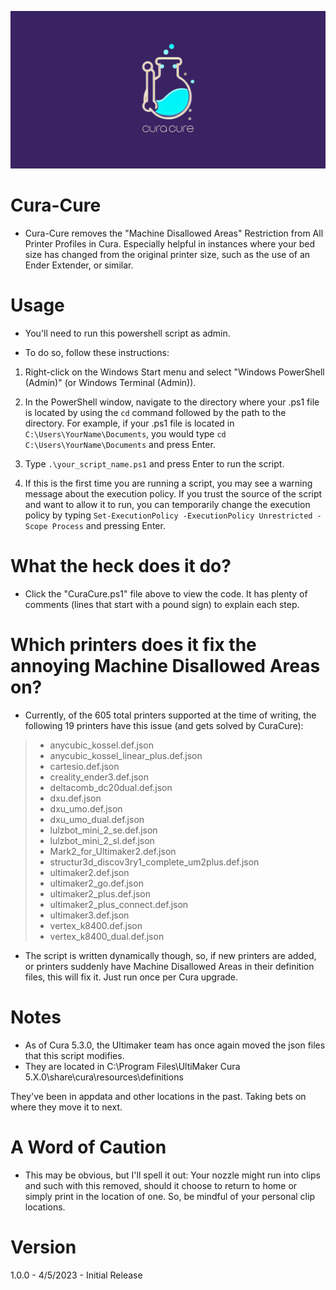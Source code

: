 ![Cura Cure](RawImages/CuraCureBanner.png "Cura Cure Banner")

# Cura-Cure
- Cura-Cure removes the "Machine Disallowed Areas" Restriction from All Printer Profiles in Cura. Especially helpful in instances where your bed size has changed from the original printer size, such as the use of an Ender Extender, or similar.

# Usage
- You'll need to run this powershell script as admin. 

- To do so, follow these instructions:

1. Right-click on the Windows Start menu and select "Windows PowerShell (Admin)" (or Windows Terminal (Admin)).
2. In the PowerShell window, navigate to the directory where your .ps1 file is located by using the `cd` command followed by the path to the directory. For example, if your .ps1 file is located in `C:\Users\YourName\Documents`, you would type `cd C:\Users\YourName\Documents` and press Enter.
3. Type `.\your_script_name.ps1` and press Enter to run the script.

4. If this is the first time you are running a script, you may see a warning message about the execution policy. If you trust the source of the script and want to allow it to run, you can temporarily change the execution policy by typing `Set-ExecutionPolicy -ExecutionPolicy Unrestricted -Scope Process` and pressing Enter.

# What the heck does it do?
- Click the "CuraCure.ps1" file above to view the code. It has plenty of comments (lines that start with a pound sign) to explain each step.

# Which printers does it fix the annoying Machine Disallowed Areas on?
- Currently, of the 605 total printers supported at the time of writing, the following 19 printers have this issue (and gets solved by CuraCure):
 
>- anycubic_kossel.def.json
>- anycubic_kossel_linear_plus.def.json
>- cartesio.def.json
>- creality_ender3.def.json
>- deltacomb_dc20dual.def.json
>- dxu.def.json
>- dxu_umo.def.json
>- dxu_umo_dual.def.json
>- lulzbot_mini_2_se.def.json
>- lulzbot_mini_2_sl.def.json
>- Mark2_for_Ultimaker2.def.json
>- structur3d_discov3ry1_complete_um2plus.def.json
>- ultimaker2.def.json
>- ultimaker2_go.def.json
>- ultimaker2_plus.def.json
>- ultimaker2_plus_connect.def.json
>- ultimaker3.def.json
>- vertex_k8400.def.json
>- vertex_k8400_dual.def.json

- The script is written dynamically though, so, if new printers are added, or printers suddenly have Machine Disallowed Areas in their definition files, this will fix it. Just run once per Cura upgrade.

# Notes
- As of Cura 5.3.0, the Ultimaker team has once again moved the json files that this script modifies.
- They are located in C:\Program Files\UltiMaker Cura 5.X.0\share\cura\resources\definitions

They've been in appdata and other locations in the past. Taking bets on where they move it to next.

# A Word of Caution
- This may be obvious, but I'll spell it out: Your nozzle might run into clips and such with this removed, should it choose to return to home or simply print in the location of one. So, be mindful of your personal clip locations.

# Version
1.0.0 - 4/5/2023 - Initial Release
